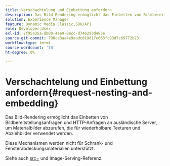```yaml
---
title: Verschachtelung und Einbettung anfordern
description: Das Bild-Rendering ermöglicht das Einbetten von Bildbereitstellungsanfragen und HTTP-Anfragen an ausländische Server, um Materialbilder abzurufen, die für wiederholbare Texturen und Abziehbilder verwendet werden.
solution: Experience Manager
feature: Dynamic Media Classic,SDK/API
role: Developer,User
exl-id: 2f95a35a-db00-4ee9-8ecc-d746293d485e
source-git-commit: 790ce3aa4e9aadc019d17e663fc93d7c69772b23
workflow-type: tm+mt
source-wordcount: '74'
ht-degree: 0%

---
```


# Verschachtelung und Einbettung anfordern{#request-nesting-and-embedding}

Das Bild-Rendering ermöglicht das Einbetten von Bildbereitstellungsanfragen und HTTP-Anfragen an ausländische Server, um Materialbilder abzurufen, die für wiederholbare Texturen und Abziehbilder verwendet werden.

Diese Mechanismen werden nicht für Schrank- und Fensterabdeckungsmaterialien unterstützt.

Siehe auch [src=](../../../../../../ir-api/http-protocol/image-rendering-api-ref/c-ir-http-protocol-ref/c-ir-http-protocol-command-reference/r-ir-src.md#reference-62c98abad22149d68d405ed6aaff8272) und Image-Serving-Referenz.
